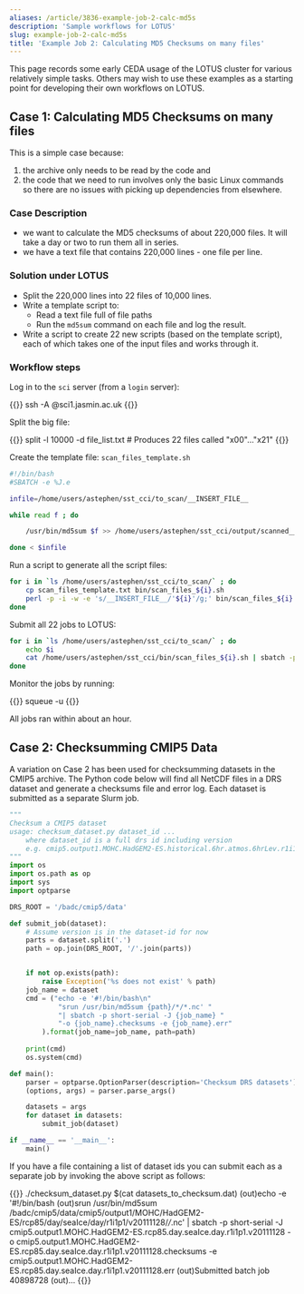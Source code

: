 ```yaml
---
aliases: /article/3836-example-job-2-calc-md5s
description: 'Sample workflows for LOTUS'
slug: example-job-2-calc-md5s
title: 'Example Job 2: Calculating MD5 Checksums on many files'
---
```


This page records some early CEDA usage of the LOTUS cluster for various
relatively simple tasks. Others may wish to use these examples as a starting
point for developing their own workflows on LOTUS.

## Case 1: Calculating MD5 Checksums on many files

This is a simple case because:

1. the archive only needs to be read by the code and
2. the code that we need to run involves only the basic Linux commands so there are no issues with picking up dependencies from elsewhere.

### Case Description

- we want to calculate the MD5 checksums of about 220,000 files. It will take a day or two to run them all in series.
- we have a text file that contains 220,000 lines - one file per line.

### Solution under LOTUS

- Split the 220,000 lines into 22 files of 10,000 lines.
- Write a template script to:
  - Read a text file full of file paths
  - Run the `md5sum` command on each file and log the result.
- Write a script to create 22 new scripts (based on the template script), each of which takes one of the input files and works through it.

### Workflow steps

Log in to the `sci` server (from a `login` server):

{{<command user="user" host="login-01">}}
ssh -A <username>@sci1.jasmin.ac.uk
{{</command>}}

Split the big file:

{{<command user="user" host="sci1">}}
split -l 10000 -d file_list.txt # Produces 22 files called "x00"..."x21"
{{</command>}}

Create the template file: `scan_files_template.sh`

```bash
#!/bin/bash
#SBATCH -e %J.e

infile=/home/users/astephen/sst_cci/to_scan/__INSERT_FILE__  

while read f ; do         

    /usr/bin/md5sum $f >> /home/users/astephen/sst_cci/output/scanned___INSERT_FILE__.log

done < $infile
```

Run a script to generate all the script files:

```bash
for i in `ls /home/users/astephen/sst_cci/to_scan/` ; do
    cp scan_files_template.txt bin/scan_files_${i}.sh 
    perl -p -i -w -e 's/__INSERT_FILE__/'${i}'/g;' bin/scan_files_${i}.sh 
done
```

Submit all 22 jobs to LOTUS:

```bash
for i in `ls /home/users/astephen/sst_cci/to_scan/` ; do      
    echo $i    
    cat /home/users/astephen/sst_cci/bin/scan_files_${i}.sh | sbatch -p short-serial -o /home/users/astephen/sst_cci/output/$i   
done
```

Monitor the jobs by running:

{{<command user="user" host="sci1">}}
squeue -u <username>
{{</command>}}

All jobs ran within about an hour.

## Case 2: Checksumming CMIP5 Data

A variation on Case 2 has been used for checksumming datasets in the CMIP5
archive. The Python code below will find all NetCDF files in a DRS dataset and
generate a checksums file and error log. Each dataset is submitted as a
separate Slurm job.

```python
""" 
Checksum a CMIP5 dataset
usage: checksum_dataset.py dataset_id ...
    where dataset_id is a full drs id including version 
    e.g. cmip5.output1.MOHC.HadGEM2-ES.historical.6hr.atmos.6hrLev.r1i1p1.v20110921
"""
import os
import os.path as op
import sys
import optparse

DRS_ROOT = '/badc/cmip5/data'

def submit_job(dataset):
    # Assume version is in the dataset-id for now
    parts = dataset.split('.')
    path = op.join(DRS_ROOT, '/'.join(parts))


    if not op.exists(path):
        raise Exception('%s does not exist' % path)
    job_name = dataset
    cmd = ("echo -e '#!/bin/bash\n"
            "srun /usr/bin/md5sum {path}/*/*.nc' "
            "| sbatch -p short-serial -J {job_name} "
            "-o {job_name}.checksums -e {job_name}.err"
        ).format(job_name=job_name, path=path)
    
    print(cmd)
    os.system(cmd)

def main():
    parser = optparse.OptionParser(description='Checksum DRS datasets')
    (options, args) = parser.parse_args()

    datasets = args
    for dataset in datasets:
        submit_job(dataset)

if __name__ == '__main__':
    main()
```

If you have a file containing a list of dataset ids you can submit each as a
separate job by invoking the above script as follows:

{{<command user="user" host="sci1">}}
./checksum_dataset.py $(cat datasets_to_checksum.dat)
(out)echo -e '#!/bin/bash
(out)srun /usr/bin/md5sum /badc/cmip5/data/cmip5/output1/MOHC/HadGEM2-ES/rcp85/day/seaIce/day/r1i1p1/v20111128/*/*.nc' | sbatch -p short-serial -J cmip5.output1.MOHC.HadGEM2-ES.rcp85.day.seaIce.day.r1i1p1.v20111128 -o cmip5.output1.MOHC.HadGEM2-ES.rcp85.day.seaIce.day.r1i1p1.v20111128.checksums -e cmip5.output1.MOHC.HadGEM2-ES.rcp85.day.seaIce.day.r1i1p1.v20111128.err
(out)Submitted batch job 40898728
(out)...
{{</command>}}
